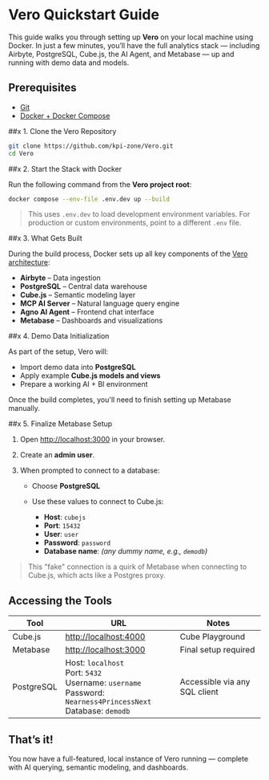 # Vero Quickstart Guide

This guide walks you through setting up **Vero** on your local machine using Docker. In just a few minutes, you’ll have the full analytics stack — including Airbyte, PostgreSQL, Cube.js, the AI Agent, and Metabase — up and running with demo data and models.

## Prerequisites

- [Git](https://git-scm.com/downloads)
- [Docker + Docker Compose](https://docs.docker.com/get-docker/)

##x 1. Clone the Vero Repository

```bash
git clone https://github.com/kpi-zone/Vero.git
cd Vero
```

##x 2. Start the Stack with Docker

Run the following command from the **Vero project root**:

```bash
docker compose --env-file .env.dev up --build
```

> This uses `.env.dev` to load development environment variables.
> For production or custom environments, point to a different `.env` file.

##x 3. What Gets Built

During the build process, Docker sets up all key components of the [Vero architecture](./architecture.md):

- **Airbyte** – Data ingestion
- **PostgreSQL** – Central data warehouse
- **Cube.js** – Semantic modeling layer
- **MCP AI Server** – Natural language query engine
- **Agno AI Agent** – Frontend chat interface
- **Metabase** – Dashboards and visualizations

##x 4. Demo Data Initialization

As part of the setup, Vero will:

- Import demo data into **PostgreSQL**
- Apply example **Cube.js models and views**
- Prepare a working AI + BI environment

Once the build completes, you'll need to finish setting up Metabase manually.

##x 5. Finalize Metabase Setup

1. Open [http://localhost:3000](http://localhost:3000) in your browser.
2. Create an **admin user**.
3. When prompted to connect to a database:

   - Choose **PostgreSQL**
   - Use these values to connect to Cube.js:

     - **Host**: `cubejs`
     - **Port**: `15432`
     - **User**: `user`
     - **Password**: `password`
     - **Database name**: _(any dummy name, e.g., `demodb`)_

> This "fake" connection is a quirk of Metabase when connecting to Cube.js, which acts like a Postgres proxy.

## Accessing the Tools

| Tool       | URL                                                                                                                  | Notes                         |
| ---------- | -------------------------------------------------------------------------------------------------------------------- | ----------------------------- |
| Cube.js    | [http://localhost:4000](http://localhost:4000)                                                                       | Cube Playground               |
| Metabase   | [http://localhost:3000](http://localhost:3000)                                                                       | Final setup required          |
| PostgreSQL | Host: `localhost`<br>Port: `5432`<br>Username: `username`<br>Password: `Nearness4PrincessNext`<br>Database: `demodb` | Accessible via any SQL client |

## That’s it!

You now have a full-featured, local instance of Vero running — complete with AI querying, semantic modeling, and dashboards.
